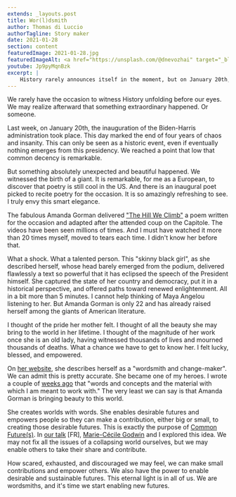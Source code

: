 ```yaml
---
extends: _layouts.post
title: Wor(l)dsmith
author: Thomas di Luccio
authorTagline: Story maker
date: 2021-01-28
section: content
featuredImage: 2021-01-28.jpg
featuredImageAlt: <a href="https://unsplash.com/@dnevozhai" target="_blank" rel="nofollow noopener noreferrer">Denys Nevozhai on Unsplash</a>
youtube: Jp9pyMqnBzk
excerpt: |
    History rarely announces itself in the moment, but on January 20th, we witnessed the rise of a giant. Amanda Gorman's The Hill We Climb was more than poetry—it was a beacon of hope, a masterwork of words shaping the future. She is a wordsmith and change-maker, proof that language can create worlds. Now, it's our turn to wield words and enable new, better futures.
---
```


We rarely have the occasion to witness History unfolding before our eyes. We may realize afterward that something extraordinary happened. Or someone.

Last week, on January 20th, the inauguration of the Biden-Harris administration took place. This day marked the end of four years of chaos and insanity. This can only be seen as a historic event, even if eventually nothing emerges from this presidency. We reached a point that low that common decency is remarkable.

But something absolutely unexpected and beautiful happened. We witnessed the birth of a giant. It is remarkable, for me as a European, to discover that poetry is still cool in the US. And there is an inaugural poet picked to recite poetry for the occasion. It is so amazingly refreshing to see. I truly envy this smart elegance.

The fabulous Amanda Gorman delivered ["The Hill We Climb"](https://edition.cnn.com/2021/01/20/politics/amanda-gorman-inaugural-poem-transcript/index.html) a poem written for the occasion and adapted after the attended coup on the Capitole. The videos have been seen millions of times. And I must have watched it more than 20 times myself, moved to tears each time. I didn't know her before that.

What a shock. What a talented person. This "skinny black girl", as she described herself, whose head barely emerged from the podium, delivered flawlessly a text so powerful that it has eclipsed the speech of the President himself. She captured the state of her country and democracy, put it in a historical perspective, and offered paths toward renewed enlightenment. All in a bit more than 5 minutes. I cannot help thinking of Maya Angelou listening to her. But Amanda Gorman is only 22 and has already raised herself among the giants of American literature.

I thought of the pride her mother felt. I thought of all the beauty she may bring to the world in her lifetime. I thought of the magnitude of her work once she is an old lady, having witnessed thousands of lives and mourned thousands of deaths. What a chance we have to get to know her. I felt lucky, blessed, and empowered.

On [her website](https//www.theamandagorman.com/), she describes herself as a "wordsmith and change-maker". We can admit this is pretty accurate. She became one of my heroes. I wrote a couple of [weeks ago](/2021/01/07/reboost/) that "words and concepts and the material with which I am meant to work with." The very least we can say is that Amanda Gorman is bringing beauty to this world.

She creates worlds with words. She enables desirable futures and empowers people so they can make a contribution, either big or small, to creating those desirable futures. This is exactly the purpose of [Common Future(s)](https://common-futures.org/). In [our talk](/2019/06/26/futurs-desirables/) [FR], [Marie-Cécile Godwin](http://mcgodwin.com/en) and I explored this idea. We may not fix all the issues of a collapsing world ourselves, but we may enable others to take their share and contribute.

How scared, exhausted, and discouraged we may feel, we can make small contributions and empower others. We also have the power to enable desirable and sustainable futures. This eternal light is in all of us. We are wordsmiths, and it's time we start enabling new futures.